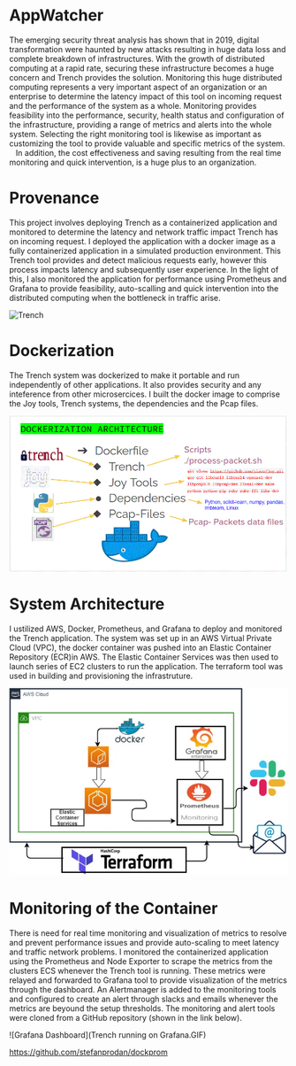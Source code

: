 # AppWatcher
The emerging security threat analysis has shown that in 2019, digital transformation were haunted by new attacks resulting in huge data loss and complete breakdown of infrastructures. 
With the growth of distributed computing at a rapid rate, securing these infrastructure becomes a huge concern and Trench provides the solution.
Monitoring this huge distributed computing represents a very important aspect of an organization or an enterprise to determine the latency impact of this tool on incoming request and the performance of the system as a whole. 
Monitoring provides feasibility into the performance, security, health status and configuration of the infrastructure, providing a range of metrics and alerts into the whole system. Selecting the right monitoring tool is likewise as important as customizing the tool to provide valuable and specific metrics of the system.   
In addition, the cost effectiveness and saving resulting from the real time monitoring and quick intervention, is a huge plus to an organization.


# Provenance
This project involves deploying Trench as a containerized application and monitored to determine the latency and network traffic impact Trench has on incoming request. I deployed the application with a docker image as a fully containerized application in a simulated production environment. This Trench tool provides and detect malicious requests early, however this process impacts latency and subsequently user experience. In the light of this, I also monitored the application for performance using Prometheus and Grafana to provide feasibility, auto-scalling and quick intervention into the distributed computing when the bottleneck in traffic arise.

![Trench](https://github.com/Chukudubem/trench/blob/master/images/trench.png?raw=true)
 
 # Dockerization
 The Trench system was dockerized to make it portable and run independently of other applications. It also provides security and any inteference from other microsercices.
 I built the docker image to comprise the Joy tools, Trench systems, the dependencies and the Pcap files.
 
![Dokerization](Dokerfile_img.GIF)

# System Architecture
I ustilized AWS, Docker, Prometheus, and Grafana to deploy and monitored the Trench application. The system was set up in an AWS Virtual Private Cloud (VPC), the docker container was pushed into an Elastic Container Repository (ECR)in AWS. The Elastic Container Services was then used to launch series of EC2 clusters to run the application. The terraform tool was used in building and provisioning the infrastruture.

![System-Architecture](System-diagram.jpg)

# Monitoring of the Container 
There is need for real time monitoring and visualization of metrics to resolve and prevent performance issues and provide auto-scaling to meet latency and traffic network problems.
I monitored the containerized application using the Prometheus and Node Exporter to scrape the metrics from the clusters ECS whenever the Trench tool is running. These metrics were relayed and forwarded to Grafana tool to provide visualization of the metrics through the dashboard. An Alertmanager is added to the monitoring tools and configured to create an alert through slacks and emails whenever the metrics are beyound the setup thresholds. The monitoring and alert tools were cloned from a GitHub repository (shown in the link below).  

![Grafana Dashboard](Trench running on Grafana.GIF)


https://github.com/stefanprodan/dockprom

